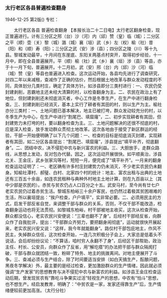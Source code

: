 ### 太行老区各县普遍检查翻身

1946-12-25
第2版()
专栏：

　　太行老区各县
    普遍检查翻身
    【本报长治二十二日电】太行老区翻身检查，现正普遍进行。计有三分区之邢（台）沙（河）内（邱）赞（皇）临（城）；二分区之平（顺）壶（关）黎（城）潞（城）襄（垣）武（乡）左（权）榆（社）昔（阳）和（顺）寿（阳）；三分区之武（安）涉（县）；四分区之陵（川）等十九县。黎城发动最早，十月间在东崖底、东阳关两基点村突开，取得初步经验，十一月中，即在全县普遍展开。平（顺）榆（社）武（乡）襄（垣）涉（县）等县，亦于十一月下旬，普遍展开。十二月初，武（安）邢（台）内（邱）沙（河）临（城）赞（皇）等县也普遍进入检查。这次运动开始，各县均先进行了调查研究，对四二年以来减租，查减作了正确的估价，然后根据土地改革与群众发动程度的不同，具体划分几类村庄，确定了具体方针。如涉县即分三类村进行：一、农民仍受封建剥削，恶霸地主还未经大清算的村，以检查翻身为主。二、农民在政治上有了地位，但封建剥削还未彻底消灭者，中心工作是冬季生产，在生产中进行翻身检查。三、封建剥削已经消灭，基本上实行了耕者有其田的村，则以生产为主。榆社亦分三类村：一、土地问题已基本解决，地主已被打垮，群众发动较充分的村，以冬季生产为中心，在生产中进行“割尾巴、填窟窿”，二、初步实现耕者有其田，但封建势力未打垮的村，要以翻身检查为主。三、土地问题解决的还很不彻底的村，应是深入检查，放手发动群众贯彻土地改革。这次各地由于接受了新区群运的经验，干部一开始便明确了以下几个问题：一、检查的目标是彻底消灭封建，实现耕者有其田，如二分区各县提出：“割尾巴、填窟窿”，涉县提出“填平补齐，彻底翻身”。二、团结中农，决不侵犯中农与新兴富农的利益。三、大胆放手，走群众路线，从思想上发动，反对包办代替。因之，这次运动开展很快。如平顺奥治，涉县北关、王金庄，武乡张家沟等村，短短一月，便完成了“填平补齐”。一月来的翻身检查运动证明了：一、老区确有许多村庄封建势力仍未消灭，不少老实农民仍未翻身。知榆社潭村、郝璧、白村、北家四个村的统计：地主、富农出租与出典的土地还有三百五十余亩，如连农民租种与典种外村地主土地计算，则在九百亩以上（其中少部是农民的）。赤贫与贫农仍占人口百分之十五。武安马村，至今尚有廿七户老实农民仍过着赤贫生活。黎城东柏峪三十余户客民，也仍然过着极其贫困艰难的生活，所以襄垣提出：“挨户检查，户户填平”，实非常必要。二、必须用民主的方式，启发干部反省自觉，来调整干部与群众的关系，否则，不仅干部不能改造，检查翻身运动也将无法贯彻。如黎城东柏峪，村干部被地主收买，这次从检查开始，群众都没信心，老实农民兴安便说：“三辈也翻不了身”。后经村干部经反省，向群众作了自我批评，提出：“干部群众齐努力，要把翻身闹彻底”，运动就很快开展起来，老实农民兴安又说：“这样，我今年就能翻身”。路仅村干部包庇地主，作风不民主，失掉群众信任，这次检查开始，一连几次积极分子会上，大家总是低着头不说话，会后却纷纷议论：“不算话，咱村穷人永翻不了身”，后经区干部帮助，政治主任、村长、公安员，向群众作了反省，用“解圪瘩”的办法把干部与群众隔阂打破，干部与群众就团结一致，粉碎了特务、地主的挑拨离间。对地主便展开了斗争。三、查减必须与生产结合，除了时间要适当安排（如白天搞生产，酝酿问题，黑夜冬学解决）外，最主要的是经过检查，更加激励群众的生产情绪，因此就必须强调“生产发家”的思想教育与决不侵犯中农与新富农的利益。如涉县王金庄检查运动后期，曾发现贫农有“靠吃斗争果实过活”轻视生产的思想，中农有“怕斗”思想，也不想生产。经启发教育，明确了：“中贫农是一家，发家还得靠生产”后，生产情绪便较前更加高涨。（太行分社）
